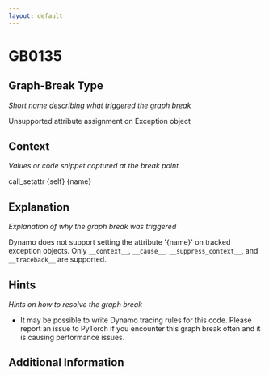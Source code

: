 ```yaml
---
layout: default
---
```

# GB0135

## Graph-Break Type
*Short name describing what triggered the graph break*

Unsupported attribute assignment on Exception object

## Context
*Values or code snippet captured at the break point*

call_setattr {self} {name}

## Explanation
*Explanation of why the graph break was triggered*

Dynamo does not support setting the attribute '{name}' on tracked exception objects. Only `__context__`, `__cause__`, `__suppress_context__`, and `__traceback__` are supported.

## Hints
*Hints on how to resolve the graph break*

- It may be possible to write Dynamo tracing rules for this code. Please report an issue to PyTorch if you encounter this graph break often and it is causing performance issues.


## Additional Information

<!-- ADDITIONAL INFORMATION START - Add custom information below this line -->

<!-- ADDITIONAL INFORMATION END -->

